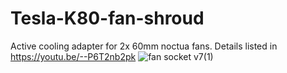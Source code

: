 # Tesla-K80-fan-shroud
Active cooling adapter for 2x 60mm noctua fans. Details listed in https://youtu.be/--P6T2nb2pk
![fan socket v7(1)](https://user-images.githubusercontent.com/52012166/132416080-15282334-599c-4b26-9120-e638a81b37cd.png)
